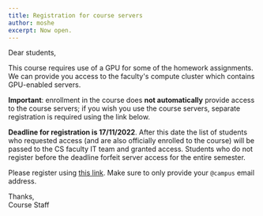 ```yaml
---
title: Registration for course servers
author: moshe
excerpt: Now open.
---
```


Dear students,

This course requires use of a GPU for some of the homework assignments.
We can provide you access to the faculty's compute cluster which contains
GPU-enabled servers.

**Important**: enrollment in the course does **not automatically** provide
access to the course servers; if you wish you use the course servers, separate
registration is required using the link below.

**Deadline for registration is 17/11/2022**. After this date the list of
students who requested access (and are also officially enrolled to the course)
will be passed to the CS faculty IT team and granted access. Students who do
not register before the deadline forfeit server access for the entire semester.

Please register using [this link](https://forms.gle/kHgXRKXWK9aWkksHA).
Make sure to only provide your `@campus` email address.

Thanks,<br>
Course Staff


